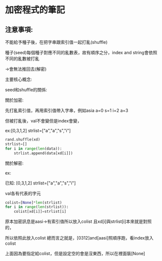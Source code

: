 # 加密程式的筆記

## 注意事項:

不能給予種子後，在把字串跟索引值一起打亂(shuffle)

種子(seed)每個種子對應不同的亂數表，故有順序之分，index and string會依照不同的亂數被打亂

→會無法推回去(解密)

主要核心概念:

seed和shuffle的關係:

關於加密:

先打亂索引值，再用索引值帶入字串，例如asia a=0 s=1 i=2 a=3 

但被打亂後，val不會變但是index會變，

ex:[0,3,1,2]  strlist=["a","a","s","i"]

```python
rand.shuffle(xd) 
strlist=[]  
for i in range(len(data)):
	strlist.append(data[xd[i]])
```

關於解密:

ex:

已知: [0,3,1,2]  strlist=["a","a","s","i"]

val各有代表的字元

```python
colist=[None]*len(strlist)
for i in range(len(strlist)):
	colist[xd[i]]=strlist[i]  
```

原本加密訊息是aasi→有索引值所以放入colist 且xd[i]與strlist[i]本來就是對照的，

所以依照此放入colist  總而言之就是，[0312]and[aasi]照順序跑，看index放入colist

上面因為要指定給colist，但是設定空的會是沒東西，所以在裡面裝[None]
